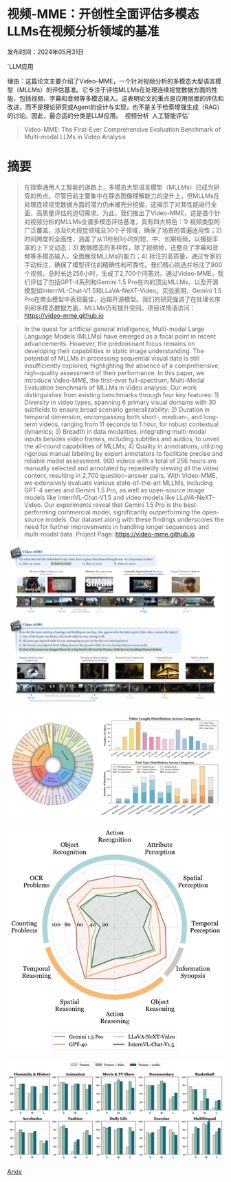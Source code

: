 # 视频-MME：开创性全面评估多模态LLMs在视频分析领域的基准

发布时间：2024年05月31日

`LLM应用

理由：这篇论文主要介绍了Video-MME，一个针对视频分析的多模态大型语言模型（MLLMs）的评估基准。它专注于评估MLLMs在处理连续视觉数据方面的性能，包括视频、字幕和音频等多模态输入。这表明论文的重点是应用层面的评估和改进，而不是理论研究或Agent的设计与实现，也不是关于检索增强生成（RAG）的讨论。因此，最合适的分类是LLM应用。` `视频分析` `人工智能评估`

> Video-MME: The First-Ever Comprehensive Evaluation Benchmark of Multi-modal LLMs in Video Analysis

# 摘要

> 在探索通用人工智能的道路上，多模态大型语言模型（MLLMs）已成为研究的热点。尽管目前主要集中在静态图像理解能力的提升上，但MLLMs在处理连续视觉数据方面的潜力仍未被充分挖掘，这揭示了对其性能进行全面、高质量评估的迫切需求。为此，我们推出了Video-MME，这是首个针对视频分析的MLLMs全谱多模态评估基准，具有四大特色：1) 视频类型的广泛覆盖，涉及6大视觉领域及30个子领域，确保了场景的普遍适用性；2) 时间跨度的全面性，涵盖了从11秒到1小时的短、中、长期视频，以捕捉丰富的上下文动态；3) 数据模态的多样性，除了视频帧，还整合了字幕和音频等多模态输入，全面展现MLLMs的能力；4) 标注的高质量，通过专家的手动标注，确保了模型评估的精确性和可靠性。我们精心挑选并标注了900个视频，总时长达256小时，生成了2,700个问答对。通过Video-MME，我们评估了包括GPT-4系列和Gemini 1.5 Pro在内的顶尖MLLMs，以及开源模型如InternVL-Chat-V1.5和LLaVA-NeXT-Video。实验表明，Gemini 1.5 Pro在商业模型中表现最佳，远超开源模型。我们的研究强调了在处理长序列和多模态数据方面，MLLMs仍有提升空间。项目详情请访问：https://video-mme.github.io

> In the quest for artificial general intelligence, Multi-modal Large Language Models (MLLMs) have emerged as a focal point in recent advancements. However, the predominant focus remains on developing their capabilities in static image understanding. The potential of MLLMs in processing sequential visual data is still insufficiently explored, highlighting the absence of a comprehensive, high-quality assessment of their performance. In this paper, we introduce Video-MME, the first-ever full-spectrum, Multi-Modal Evaluation benchmark of MLLMs in Video analysis. Our work distinguishes from existing benchmarks through four key features: 1) Diversity in video types, spanning 6 primary visual domains with 30 subfields to ensure broad scenario generalizability; 2) Duration in temporal dimension, encompassing both short-, medium-, and long-term videos, ranging from 11 seconds to 1 hour, for robust contextual dynamics; 3) Breadth in data modalities, integrating multi-modal inputs besides video frames, including subtitles and audios, to unveil the all-round capabilities of MLLMs; 4) Quality in annotations, utilizing rigorous manual labeling by expert annotators to facilitate precise and reliable model assessment. 900 videos with a total of 256 hours are manually selected and annotated by repeatedly viewing all the video content, resulting in 2,700 question-answer pairs. With Video-MME, we extensively evaluate various state-of-the-art MLLMs, including GPT-4 series and Gemini 1.5 Pro, as well as open-source image models like InternVL-Chat-V1.5 and video models like LLaVA-NeXT-Video. Our experiments reveal that Gemini 1.5 Pro is the best-performing commercial model, significantly outperforming the open-source models. Our dataset along with these findings underscores the need for further improvements in handling longer sequences and multi-modal data. Project Page: https://video-mme.github.io

![视频-MME：开创性全面评估多模态LLMs在视频分析领域的基准](../../../paper_images/2405.21075/x1.png)

![视频-MME：开创性全面评估多模态LLMs在视频分析领域的基准](../../../paper_images/2405.21075/Video-MME.png)

![视频-MME：开创性全面评估多模态LLMs在视频分析领域的基准](../../../paper_images/2405.21075/radar_performance.png)

![视频-MME：开创性全面评估多模态LLMs在视频分析领域的基准](../../../paper_images/2405.21075/x2.png)

[Arxiv](https://arxiv.org/abs/2405.21075)